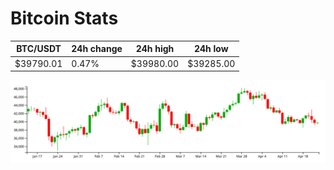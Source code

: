 # Bitcoin Stats

BTC/USDT|24h change|24h high|24h low|
|---|---|---|---|
|$39790.01|0.47%|$39980.00|$39285.00|

<img src="./chart.svg">
